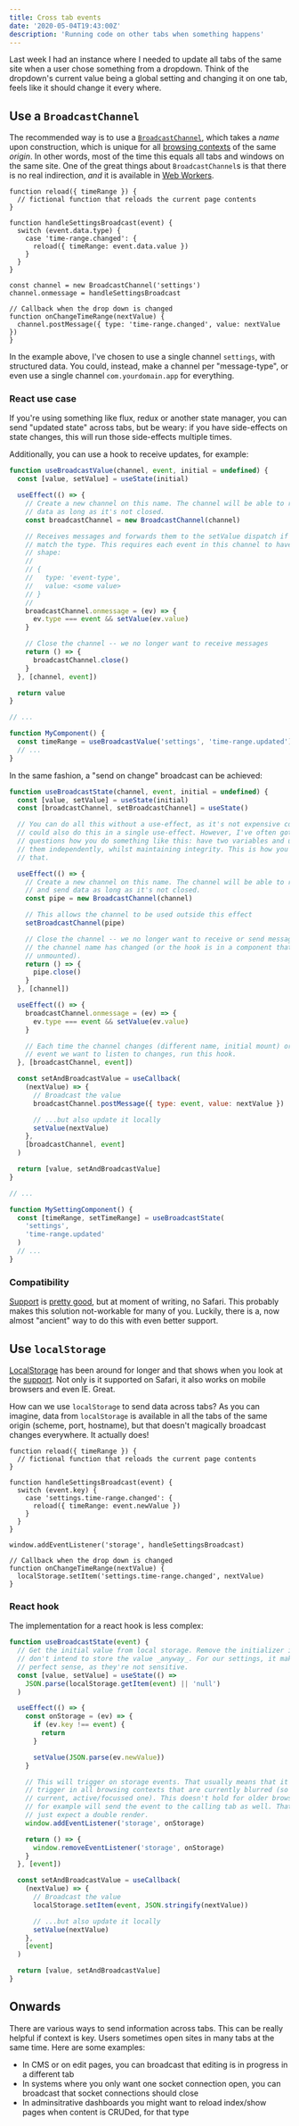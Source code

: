 ```yaml
---
title: Cross tab events
date: '2020-05-04T19:43:00Z'
description: 'Running code on other tabs when something happens'
---
```


Last week I had an instance where I needed to update all tabs of the same site when a user chose something from a dropdown. Think of the dropdown's current value being a global setting and changing it on one tab, feels like it should change it every where.

## Use a `BroadcastChannel`

The recommended way is to use a [`BroadcastChannel`][mdn-broadcast-channel], which takes a _name_ upon construction, which is unique for all [browsing contexts][mdn-browsing-context] of the same _origin_. In other words, most of the time this equals all tabs and windows on the same site. One of the great things about `BroadcastChannel`s is that there is no real indirection, _and_ it is available in [Web Workers][mdn-web-worker].

```javascript{13,14,18}
function reload({ timeRange }) {
  // fictional function that reloads the current page contents
}

function handleSettingsBroadcast(event) {
  switch (event.data.type) {
    case 'time-range.changed': {
      reload({ timeRange: event.data.value })
    }
  }
}

const channel = new BroadcastChannel('settings')
channel.onmessage = handleSettingsBroadcast

// Callback when the drop down is changed
function onChangeTimeRange(nextValue) {
  channel.postMessage({ type: 'time-range.changed', value: nextValue })
}
```

In the example above, I've chosen to use a single channel `settings`, with structured data. You could, instead, make
a channel per "message-type", or even use a single channel `com.yourdomain.app` for everything.

### React use case

If you're using something like flux, redux or another state manager, you can send "updated state" across tabs, but be weary: if you have side-effects on state changes, this will run those side-effects multiple times.

Additionally, you can use a hook to receive updates, for example:

```javascript
function useBroadcastValue(channel, event, initial = undefined) {
  const [value, setValue] = useState(initial)

  useEffect(() => {
    // Create a new channel on this name. The channel will be able to receive
    // data as long as it's not closed.
    const broadcastChannel = new BroadcastChannel(channel)

    // Receives messages and forwards them to the setValue dispatch if they
    // match the type. This requires each event in this channel to have the
    // shape:
    //
    // {
    //   type: 'event-type',
    //   value: <some value>
    // }
    //
    broadcastChannel.onmessage = (ev) => {
      ev.type === event && setValue(ev.value)
    }

    // Close the channel -- we no longer want to receive messages
    return () => {
      broadcastChannel.close()
    }
  }, [channel, event])

  return value
}

// ...

function MyComponent() {
  const timeRange = useBroadcastValue('settings', 'time-range.updated')
  // ...
}
```

In the same fashion, a "send on change" broadcast can be achieved:

```javascript
function useBroadcastState(channel, event, initial = undefined) {
  const [value, setValue] = useState(initial)
  const [broadcastChannel, setBroadcastChannel] = useState()

  // You can do all this without a use-effect, as it's not expensive code. You
  // could also do this in a single use-effect. However, I've often gotten
  // questions how you do something like this: have two variables and update
  // them independently, whilst maintaining integrity. This is how you could do
  // that.

  useEffect(() => {
    // Create a new channel on this name. The channel will be able to receive
    // and send data as long as it's not closed.
    const pipe = new BroadcastChannel(channel)

    // This allows the channel to be used outside this effect
    setBroadcastChannel(pipe)

    // Close the channel -- we no longer want to receive or send messages, as
    // the channel name has changed (or the hook is in a component that is being
    // unmounted).
    return () => {
      pipe.close()
    }
  }, [channel])

  useEffect(() => {
    broadcastChannel.onmessage = (ev) => {
      ev.type === event && setValue(ev.value)
    }

    // Each time the channel changes (different name, initial mount) or the
    // event we want to listen to changes, run this hook.
  }, [broadcastChannel, event])

  const setAndBroadcastValue = useCallback(
    (nextValue) => {
      // Broadcast the value
      broadcastChannel.postMessage({ type: event, value: nextValue })

      // ...but also update it locally
      setValue(nextValue)
    },
    [broadcastChannel, event]
  )

  return [value, setAndBroadcastValue]
}

// ...

function MySettingComponent() {
  const [timeRange, setTimeRange] = useBroadcastState(
    'settings',
    'time-range.updated'
  )
  // ...
}
```

### Compatibility

[Support][can-i-use-broadcast-channel] is [pretty good][can-i-use-broadcast-channel], but at moment of writing, no Safari. This probably makes this solution not-workable for many of you. Luckily, there is a, now almost "ancient" way to do this with even better support.

## Use `localStorage`

[LocalStorage][mdn-local-storage] has been around for longer and that shows when you look at the [support][can-i-use-local-storage]. Not only is it supported on Safari, it also works on mobile browsers and even IE. Great.

How can we use `localStorage` to send data across tabs? As you can imagine, data from `localStorage` is available in all the tabs of the same origin (scheme, port, hostname), but that doesn't magically broadcast changes everywhere. It actually does!

```javascript{13,17}
function reload({ timeRange }) {
  // fictional function that reloads the current page contents
}

function handleSettingsBroadcast(event) {
  switch (event.key) {
    case 'settings.time-range.changed': {
      reload({ timeRange: event.newValue })
    }
  }
}

window.addEventListener('storage', handleSettingsBroadcast)

// Callback when the drop down is changed
function onChangeTimeRange(nextValue) {
  localStorage.setItem('settings.time-range.changed', nextValue)
}
```

### React hook

The implementation for a react hook is less complex:

```javascript
function useBroadcastState(event) {
  // Get the initial value from local storage. Remove the initializer if you
  // don't intend to store the value _anyway_. For our settings, it makes
  // perfect sense, as they're not sensitive.
  const [value, setValue] = useState(() =>
    JSON.parse(localStorage.getItem(event) || 'null')
  )

  useEffect(() => {
    const onStorage = (ev) => {
      if (ev.key !== event) {
        return
      }

      setValue(JSON.parse(ev.newValue))
    }

    // This will trigger on storage events. That usually means that it will
    // trigger in all browsing contexts that are currently blurred (so not the
    // current, active/focussed one). This doesn't hold for older browsers. IE10
    // for example will send the event to the calling tab as well. That's okay,
    // just expect a double render.
    window.addEventListener('storage', onStorage)

    return () => {
      window.removeEventListener('storage', onStorage)
    }
  }, [event])

  const setAndBroadcastValue = useCallback(
    (nextValue) => {
      // Broadcast the value
      localStorage.setItem(event, JSON.stringify(nextValue))

      // ...but also update it locally
      setValue(nextValue)
    },
    [event]
  )

  return [value, setAndBroadcastValue]
}
```

## Onwards

There are various ways to send information across tabs. This can be really helpful if context is key. Users sometimes open sites in many tabs at the same time. Here are some examples:

- In CMS or on edit pages, you can broadcast that editing is in progress in a different tab
- In systems where you only want one socket connection open, you can broadcast that socket connections should close
- In adminsitrative dashboards you might want to reload index/show pages when content is CRUDed, for that type

[can-i-use-broadcast-channel]: https://caniuse.com/#feat=broadcastchannel
[can-i-use-local-storage]: https://caniuse.com/#feat=mdn-api_window_localstorage
[mdn-broadcast-channel]: https://developer.mozilla.org/en-US/docs/Web/API/BroadcastChannel
[mdn-browsing-context]: https://developer.mozilla.org/en-US/docs/Glossary/browsing_context
[mdn-local-storage]: https://developer.mozilla.org/en-US/docs/Web/API/Window/localStorage
[mdn-web-worker]: https://developer.mozilla.org/en-US/docs/Web/API/Web_Workers_API
